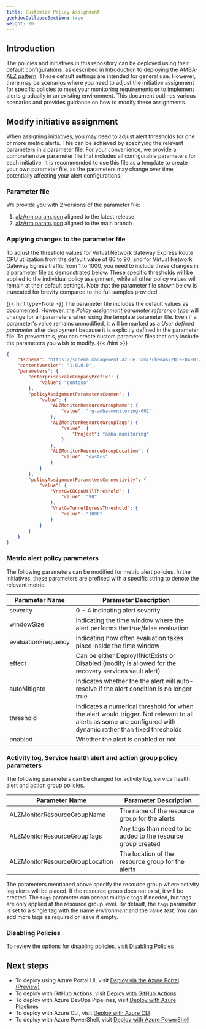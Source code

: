 ```yaml
---
title: Customize Policy Assignment
geekdocCollapseSection: true
weight: 20
---
```


## Introduction

The policies and initiatives in this repository can be deployed using their default configurations, as described in [Introduction to deploying the AMBA-ALZ pattern](../Introduction-to-deploying-the-ALZ-Pattern). These default settings are intended for general use. However, there may be scenarios where you need to adjust the initiative assignment for specific policies to meet your monitoring requirements or to implement alerts gradually in an existing environment. This document outlines various scenarios and provides guidance on how to modify these assignments.

## Modify initiative assignment

When assigning initiatives, you may need to adjust alert thresholds for one or more metric alerts. This can be achieved by specifying the relevant parameters in a parameter file. For your convenience, we provide a comprehensive parameter file that includes all configurable parameters for each initiative. It is recommended to use this file as a template to create your own parameter file, as the parameters may change over time, potentially affecting your alert configurations.

### Parameter file

We provide you with 2 versions of the parameter file:

1. [alzArm.param.json](https://github.com/azure/azure-monitor-baseline-alerts/blob/2024-11-01/patterns/alz/alzArm.param.json) aligned to the latest release
2. [alzArm.param.json](https://github.com/azure/azure-monitor-baseline-alerts/blob/main/patterns/alz/alzArm.param.json) aligned to the main branch

### Applying changes to the parameter file

To adjust the threshold values for Virtual Network Gateway Express Route CPU utilization from the default value of 80 to 90, and for Virtual Network Gateway Egress traffic from 1 to 1000, you need to include these changes in a parameter file as demonstrated below. These specific thresholds will be applied to the individual policy assignment, while all other policy values will remain at their default settings. Note that the parameter file shown below is truncated for brevity compared to the full samples provided.

{{< hint type=Note >}}
The parameter file includes the default values as documented. However, the _Policy assignment parameter reference type_ will change for all parameters when using the template parameter file. Even if a parameter's value remains unmodified, it will be marked as a _User defined parameter_ after deployment because it is explicitly defined in the parameter file. To prevent this, you can create custom parameter files that only include the parameters you wish to modify.
{{< /hint >}}

```json
{
    "$schema": "https://schema.management.azure.com/schemas/2019-04-01/deploymentParameters.json#",
    "contentVersion": "1.0.0.0",
    "parameters": {
        "enterpriseScaleCompanyPrefix": {
            "value": "contoso"
        },
        "policyAssignmentParametersCommon": {
            "value": {
                "ALZMonitorResourceGroupName": {
                    "value": "rg-amba-monitoring-001"
                },
                "ALZMonitorResourceGroupTags": {
                    "value": {
                        "Project": "amba-monitoring"
                    }
                },
                "ALZMonitorResourceGroupLocation": {
                    "value": "eastus"
                }
            }
        },
        "policyAssignmentParametersConnectivity": {
            "value": {
                "VnetGwERCpuUtilThreshold": {
                    "value": "90"
                },
                "VnetGwTunnelEgressThreshold": {
                    "value": "1000"
                }
            }
        }
    }
}
```

### Metric alert policy parameters

The following parameters can be modified for metric alert policies. In the initiatives, these parameters are prefixed with a specific string to denote the relevant metric.

| **Parameter Name** | **Parameter Description** |
|----------|----------|
| severity | 0 - 4 indicating alert severity |
| windowSize | Indicating the time window where the alert performs the true/false evaluation |
| evaluationFrequency | Indicating how often evaluation takes place inside the time window |
| effect | Can be either DeployIfNotExists or Disabled (modify is allowed for the recovery services vault alert) |
| autoMitigate | Indicates whether the the alert will auto-resolve if the alert condition is no longer true |
| threshold | Indicates a numerical threshold for when the alert would trigger. Not relevant to all alerts as some are configured with dynamic rather than fixed thresholds |
| enabled | Whether the alert is enabled or not |

### Activity log, Service health alert and action group policy parameters

The following parameters can be changed for activity log, service health alert and action group policies.

| **Parameter Name** | **Parameter Description** |
|----------|----------|
| ALZMonitorResourceGroupName | The name of the resource group for the alerts |
| ALZMonitorResourceGroupTags | Any tags than need to be added to the resource group created |
| ALZMonitorResourceGroupLocation | The location of the resource group for the alerts |

The parameters mentioned above specify the resource group where activity log alerts will be placed. If the resource group does not exist, it will be created. The `tags` parameter can accept multiple tags if needed, but tags are only applied at the resource group level. By default, the `tags` parameter is set to a single tag with the name *environment* and the value *test*. You can add more tags as required or leave it empty.

### Disabling Policies

To review the options for disabling policies, visit [Disabling Policies](../../Disabling-Policies)

## Next steps

- To deploy using Azure Portal UI, visit [Deploy via the Azure Portal (Preview)](../Deploy-via-Azure-Portal-UI)
- To deploy with GitHub Actions, visit [Deploy with GitHub Actions](../Deploy-with-GitHub-Actions)
- To deploy with Azure DevOps Pipelines, visit [Deploy with Azure Pipelines](../Deploy-with-Azure-Pipelines)
- To deploy with Azure CLI, visit [Deploy with Azure CLI](../Deploy-with-Azure-CLI)
- To deploy with Azure PowerShell, visit [Deploy with Azure PowerShell](../Deploy-with-Azure-PowerShell)
